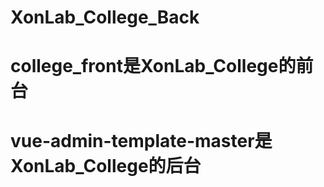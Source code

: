 # XonLab_College_Back
# college_front是XonLab_College的前台
# vue-admin-template-master是XonLab_College的后台
